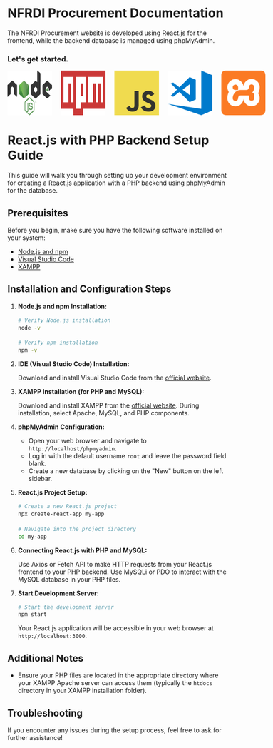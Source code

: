 # NFRDI Procurement Documentation

The NFRDI Procurement website is developed using React.js for the frontend, while the backend database is managed using phpMyAdmin.

### Let's get started.

<div style="text-align: center;">
    <div style="display: flex; justify-content: space-between;">
        <img src="https://github.com/Nenjii/NFRDI_ProcurementWebsite-Documentation/blob/main/static/img/Snippets/Node.js_logo.svg" alt="Alt text" width="100" height="100" style="margin-right: 20px;">
        <img src="https://github.com/Nenjii/NFRDI_ProcurementWebsite-Documentation/blob/main/static/img/Snippets/Npm-logo.svg" alt="Alt text" width="100" height="100" style="margin-right: 20px;">
        <img src="https://github.com/Nenjii/NFRDI_ProcurementWebsite-Documentation/blob/main/static/img/Snippets/Javascript_logo.svg" alt="Alt text" width="100" height="100" style="margin-right: 20px;">
        <img src="https://github.com/Nenjii/NFRDI_ProcurementWebsite-Documentation/blob/main/static/img/Snippets/VSCode_logo.svg" alt="Alt text" width="100" height="100" style="margin-right: 20px;">
        <img src="https://github.com/Nenjii/NFRDI_ProcurementWebsite-Documentation/blob/main/static/img/Snippets/Xampp_logo.svg" alt="Alt text" width="100" height="100">
    </div>
</div>

# React.js with PHP Backend Setup Guide

This guide will walk you through setting up your development environment for creating a React.js application with a PHP backend using phpMyAdmin for the database.

## Prerequisites

Before you begin, make sure you have the following software installed on your system:

- [Node.js and npm](https://nodejs.org/)
- [Visual Studio Code](https://code.visualstudio.com/)
- [XAMPP](https://www.apachefriends.org/index.html)

## Installation and Configuration Steps

1. **Node.js and npm Installation:**

   ```bash
   # Verify Node.js installation
   node -v

   # Verify npm installation
   npm -v
   ```

2. **IDE (Visual Studio Code) Installation:**

   Download and install Visual Studio Code from the [official website](https://code.visualstudio.com/).

3. **XAMPP Installation (for PHP and MySQL):**

   Download and install XAMPP from the [official website](https://www.apachefriends.org/index.html). During installation, select Apache, MySQL, and PHP components.

4. **phpMyAdmin Configuration:**

   - Open your web browser and navigate to `http://localhost/phpmyadmin`.
   - Log in with the default username `root` and leave the password field blank.
   - Create a new database by clicking on the "New" button on the left sidebar.

5. **React.js Project Setup:**

   ```bash
   # Create a new React.js project
   npx create-react-app my-app

   # Navigate into the project directory
   cd my-app
   ```

6. **Connecting React.js with PHP and MySQL:**

   Use Axios or Fetch API to make HTTP requests from your React.js frontend to your PHP backend. Use MySQLi or PDO to interact with the MySQL database in your PHP files.

7. **Start Development Server:**

   ```bash
   # Start the development server
   npm start
   ```

   Your React.js application will be accessible in your web browser at `http://localhost:3000`.

## Additional Notes

- Ensure your PHP files are located in the appropriate directory where your XAMPP Apache server can access them (typically the `htdocs` directory in your XAMPP installation folder).

## Troubleshooting

If you encounter any issues during the setup process, feel free to ask for further assistance!
